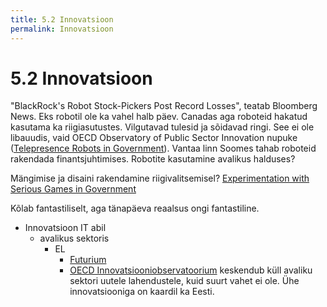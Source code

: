 ```yaml
---
title: 5.2 Innovatsioon
permalink: Innovatsioon
---
```


# 5.2 Innovatsioon

"BlackRock's Robot Stock-Pickers Post Record Losses", teatab Bloomberg News. Eks robotil ole ka vahel halb päev. Canadas aga roboteid hakatud kasutama ka riigiasutustes. Vilgutavad tulesid ja sõidavad ringi. See ei ole libauudis, vaid OECD Observatory of Public Sector Innovation nupuke ([Telepresence Robots in Government](https://www.oecd.org/governance/observatory-public-sector-innovation/innovations/page/telepresencerobotsingovernment.htm)). Vantaa linn Soomes tahab roboteid rakendada finantsjuhtimises. Robotite kasutamine avalikus halduses? 

Mängimise ja disaini rakendamine riigivalitsemisel? [Experimentation with Serious Games in Government](https://www.oecd.org/governance/observatory-public-sector-innovation/innovations/page/experimentationwithseriousgamesingovernment-impactforesightgame.htm)

Kõlab fantastiliselt, aga tänapäeva reaalsus ongi fantastiline.

- Innovatsioon IT abil
  - avalikus sektoris
    - EL
      - [Futurium](https://ec.europa.eu/futurium/en/egovernment4EU)
      - [OECD Innovatsiooniobservatoorium](https://www.oecd.org/governance/observatory-public-sector-innovation/home/) keskendub küll avaliku sektori uutele lahendustele, kuid suurt vahet ei ole. Ühe innovatsiooniga on kaardil ka Eesti.
